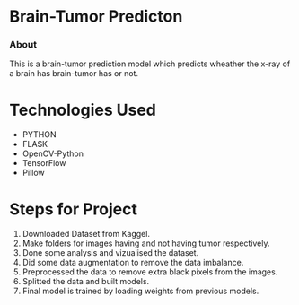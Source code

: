 # Brain-Tumor Predicton

### About

This is a brain-tumor prediction model which predicts wheather 
the x-ray of a brain has brain-tumor has or not.

# Technologies Used

- PYTHON
- FLASK
- OpenCV-Python
- TensorFlow
- Pillow

# Steps for Project 

1. Downloaded Dataset from Kaggel.
2. Make folders for images having and not having tumor respectively.
3. Done some analysis and vizualised the dataset.
4. Did some data augmentation to remove the data imbalance.
5. Preprocessed the data to remove extra black pixels from the images.
6. Splitted the data and built models.
7. Final model is trained by loading weights from previous models.